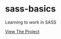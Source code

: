 # sass-basics
Learning to work in SASS 

[View The Project](https://nabincodes.github.io/sass-basics/)
